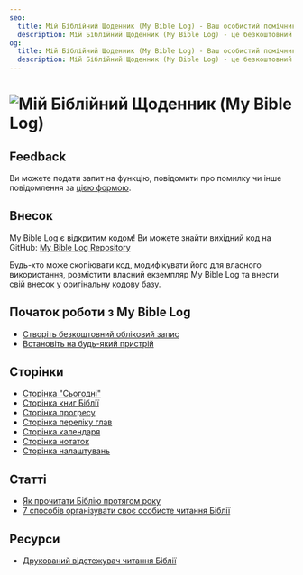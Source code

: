 ```yaml
---
seo:
  title: Мій Біблійний Щоденник (My Bible Log) - Ваш особистий помічник для читання Біблії
  description: Мій Біблійний Щоденник (My Bible Log) - це безкоштовний онлайн-інструмент, який допомагає вам відстежувати та організовувати ваш шлях читання Біблії
og:
  title: Мій Біблійний Щоденник (My Bible Log) - Ваш особистий помічник для читання Біблії
  description: Мій Біблійний Щоденник (My Bible Log) - це безкоштовний онлайн-інструмент, який допомагає вам відстежувати та організовувати ваш шлях читання Біблії
---
```


<h1>
  <img src="/share.jpg" alt="Мій Біблійний Щоденник (My Bible Log)">
</h1>

## Feedback

Ви можете подати запит на функцію, повідомити про помилку чи інше повідомлення за [цією формою](/uk/feedback).

## Внесок

My Bible Log є відкритим кодом! Ви можете знайти вихідний код на GitHub: [My Bible Log Repository](https://github.com/mybiblelog/mybiblelog-nuxt)

Будь-хто може скопіювати код, модифікувати його для власного використання, розмістити власний екземпляр My Bible Log та внести свій внесок у оригінальну кодову базу.

## Початок роботи з My Bible Log

* [Створіть безкоштовний обліковий запис](/uk/about/page-features--login)
* [Встановіть на будь-який пристрій](/uk/about/page-features--install)

## Сторінки

* [Сторінка "Сьогодні"](/uk/about/page-features--today)
* [Сторінка книг Біблії](/uk/about/page-features--bible-books)
* [Сторінка прогресу](/uk/about/page-features--progress)
* [Сторінка переліку глав](/uk/about/page-features--chapter-checklist)
* [Сторінка календаря](/uk/about/page-features--calendar)
* [Сторінка нотаток](/uk/about/page-features--notes)
* [Сторінка налаштувань](/uk/about/page-features--settings)

## Статті

* [Як прочитати Біблію протягом року](/uk/about/how-to--read-the-bible-in-a-year)
* [7 способів організувати своє особисте читання Біблії](/uk/about/how-to--organize-your-personal-bible-study)

<!--
* [Як прочитати Новий Завіт за 90 днів](/uk/about/how-to--read-the-new-testament-in-90-days)
* [Як сформувати міцну звичку читання Біблії](/uk/about/how-to--build-a-strong-bible-reading-habit)
-->

## Ресурси

* [Друкований відстежувач читання Біблії](/uk/resources/printable-bible-reading-tracker)
